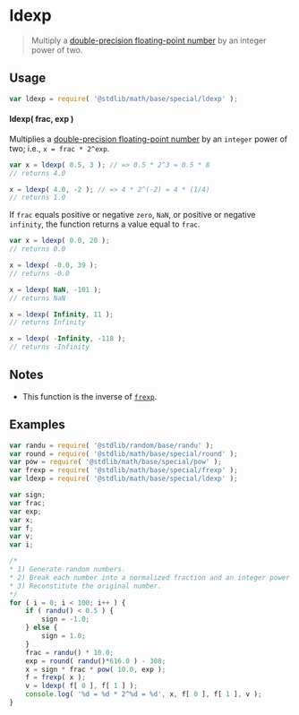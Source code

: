 <!--

@license Apache-2.0

Copyright (c) 2018 The Stdlib Authors.

Licensed under the Apache License, Version 2.0 (the "License");
you may not use this file except in compliance with the License.
You may obtain a copy of the License at

   http://www.apache.org/licenses/LICENSE-2.0

Unless required by applicable law or agreed to in writing, software
distributed under the License is distributed on an "AS IS" BASIS,
WITHOUT WARRANTIES OR CONDITIONS OF ANY KIND, either express or implied.
See the License for the specific language governing permissions and
limitations under the License.

-->

# ldexp

> Multiply a [double-precision floating-point number][ieee754] by an integer power of two.

<section class="usage">

## Usage

```javascript
var ldexp = require( '@stdlib/math/base/special/ldexp' );
```

#### ldexp( frac, exp )

Multiplies a [double-precision floating-point number][ieee754] by an `integer` power of two; i.e., `x = frac * 2^exp`.

```javascript
var x = ldexp( 0.5, 3 ); // => 0.5 * 2^3 = 0.5 * 8
// returns 4.0

x = ldexp( 4.0, -2 ); // => 4 * 2^(-2) = 4 * (1/4)
// returns 1.0
```

If `frac` equals positive or negative `zero`, `NaN`, or positive or negative `infinity`, the function returns a value equal to `frac`.

```javascript
var x = ldexp( 0.0, 20 );
// returns 0.0

x = ldexp( -0.0, 39 );
// returns -0.0

x = ldexp( NaN, -101 );
// returns NaN

x = ldexp( Infinity, 11 );
// returns Infinity

x = ldexp( -Infinity, -118 );
// returns -Infinity
```

<section class="usage">

<section class="notes">

## Notes

-   This function is the inverse of [`frexp`][@stdlib/math/base/special/frexp].

</section>

<!-- /.notes -->

<section class="examples">

## Examples

<!-- eslint no-undef: "error" -->

```javascript
var randu = require( '@stdlib/random/base/randu' );
var round = require( '@stdlib/math/base/special/round' );
var pow = require( '@stdlib/math/base/special/pow' );
var frexp = require( '@stdlib/math/base/special/frexp' );
var ldexp = require( '@stdlib/math/base/special/ldexp' );

var sign;
var frac;
var exp;
var x;
var f;
var v;
var i;

/*
* 1) Generate random numbers.
* 2) Break each number into a normalized fraction and an integer power of two.
* 3) Reconstitute the original number.
*/
for ( i = 0; i < 100; i++ ) {
    if ( randu() < 0.5 ) {
        sign = -1.0;
    } else {
        sign = 1.0;
    }
    frac = randu() * 10.0;
    exp = round( randu()*616.0 ) - 308;
    x = sign * frac * pow( 10.0, exp );
    f = frexp( x );
    v = ldexp( f[ 0 ], f[ 1 ] );
    console.log( '%d = %d * 2^%d = %d', x, f[ 0 ], f[ 1 ], v );
}
```

</section>

<!-- /.examples -->

<section class="links">

[ieee754]: https://en.wikipedia.org/wiki/IEEE_754-1985

[@stdlib/math/base/special/frexp]: https://github.com/stdlib-js/math/tree/main/base/special/frexp

</section>

<!-- /.links -->
